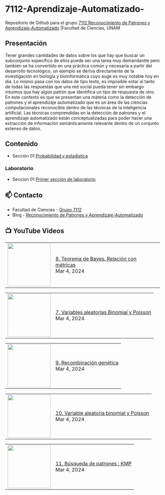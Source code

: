 # 7112-Aprendizaje-Automatizado-
Repositorio de Github para el grupo   [7112 Reconocimiento de Patrones y Aprendizaje-Automatizado](https://www.fciencias.unam.mx/docencia/horarios/presentacion/347481) |Facultad de Ciencias, UNAM

## Presentación
Tener grandes cantidades de datos sobre los que hay que buscar un subconjunto específico de ellos puede ser una tarea muy demandantte pero también se ha convertido en una práctica común y necesaria a partir del desarrollo tecnológico, un ejemplo se deriva directamente de la investigación en biología y bioinformática cuyo auge es muy notable hoy en día. Lo mismo pasa con los datos de tipo texto, es imposible estar al tanto de todas las respuestas que una red social pueda tener sin embargo intuimos que hay algún patrón que identifica un tipo de respuesta de otro. En este contexto es que se presentan una materia como la detección de patrones y el aprendizaje automatizado que es un área de las ciencias computacionales reconocible dentro de las técnicas de la inteligencia artificial. Las técnicas comprendidas en la detección de patrones y el aprendizaje automatizado están conceptualizadas para poder hacer una extracción de información semánticamente relevante dentro de un conjunto extenso de datos.

## Contenido
- Sección 01  [Probabilidad y estadística](https://github.com/7122-Aprendizaje-Automatizado/7112-Aprendizaje-Automatizado-/tree/main/Secci%C3%B3n%2001%20Probabilidad%20y%20Estadistica)

### Laboratorio
- Seccion 01  [Primer sección de laboratorio](https://github.com/7122-Aprendizaje-Automatizado/7112-Aprendizaje-Automatizado-/tree/main/Secci%C3%B3n01-Laboratorio)


## 📫 Contacto
- Facultad de Ciencias - [Grupo 7112](https://www.fciencias.unam.mx/docencia/horarios/presentacion/347481)
- Blog - [Reconocimiento de Patrones y Aprendizaje-Automatizado](https://sites.google.com/view/patronesciencias/inicio)

##  📺 	YouTube Videos
<!-- BLOG-POST-LIST:START --><table><tr><td><a href="https://www.youtube.com/watch?v=iKMlk5hZojA"><img width="140px" src="https://i.ytimg.com/vi/iKMlk5hZojA/mqdefault.jpg"></a></td>
<td><a href="https://www.youtube.com/watch?v=iKMlk5hZojA">8. Teorema de Bayes. Relación con métricas</a><br/>Mar 4, 2024</td></tr></table>
<table><tr><td><a href="https://www.youtube.com/watch?v=IAnY6wD9YZc"><img width="140px" src="https://i.ytimg.com/vi/IAnY6wD9YZc/mqdefault.jpg"></a></td>
<td><a href="https://www.youtube.com/watch?v=IAnY6wD9YZc">7. Variables aleatorias Binomial y Poisson</a><br/>Mar 4, 2024</td></tr></table>
<table><tr><td><a href="https://www.youtube.com/watch?v=pa83bGvbOak"><img width="140px" src="https://i.ytimg.com/vi/pa83bGvbOak/mqdefault.jpg"></a></td>
<td><a href="https://www.youtube.com/watch?v=pa83bGvbOak">9. Recombinación genética</a><br/>Mar 4, 2024</td></tr></table>
<table><tr><td><a href="https://www.youtube.com/watch?v=Wl-PPPCFuqI"><img width="140px" src="https://i.ytimg.com/vi/Wl-PPPCFuqI/mqdefault.jpg"></a></td>
<td><a href="https://www.youtube.com/watch?v=Wl-PPPCFuqI">10. Variable aleatoria binomial y Poisson</a><br/>Mar 4, 2024</td></tr></table>
<table><tr><td><a href="https://www.youtube.com/watch?v=8nUn4wux4m4"><img width="140px" src="https://i.ytimg.com/vi/8nUn4wux4m4/mqdefault.jpg"></a></td>
<td><a href="https://www.youtube.com/watch?v=8nUn4wux4m4">11. Búsqueda de patrones : KMP</a><br/>Mar 4, 2024</td></tr></table>
<!-- BLOG-POST-LIST:END -->
